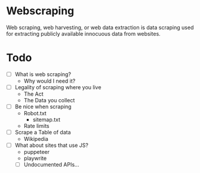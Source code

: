 # Webscraping

Web scraping, web harvesting, or web data extraction is data scraping used for extracting publicly available innocuous data from websites.

# Todo

- [ ] What is web scraping?
  - Why would I need it?
- [ ] Legality of scraping where you live
  - The Act
  - The Data you collect
- [ ] Be nice when scraping
  - Robot.txt
    - sitemap.txt
  - Rate limits
- [ ] Scrape a Table of data
  - Wikipedia
- [ ] What about sites that use JS?
  - puppeteer
  - playwrite
  - [ ] Undocumented APIs...
